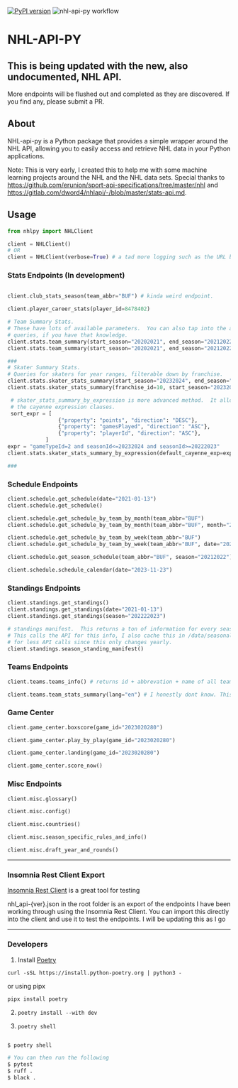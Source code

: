 [![PyPI version](https://badge.fury.io/py/nhl-api-py.svg)](https://badge.fury.io/py/nhl-api-py)
![nhl-api-py workflow](https://github.com/coreyjs/nhl-api-py/actions/workflows/python-app.yml/badge.svg?branch=main)

# NHL-API-PY


## This is being updated with the new, also undocumented, NHL API.  

More endpoints will be flushed out and completed as they
are discovered. If you find any, please submit a PR.


## About

NHL-api-py is a Python package that provides a simple wrapper around the 
NHL API, allowing you to easily access and retrieve NHL data in your Python 
applications.

Note: This is very early, I created this to help me with some machine learning
projects around the NHL and the NHL data sets.  Special thanks to https://github.com/erunion/sport-api-specifications/tree/master/nhl and https://gitlab.com/dword4/nhlapi/-/blob/master/stats-api.md.


## Usage
```python
from nhlpy import NHLClient

client = NHLClient()
# OR
client = NHLClient(verbose=True) # a tad more logging such as the URL being called
```


### Stats Endpoints (In development)

```python

client.club_stats_season(team_abbr="BUF") # kinda weird endpoint.

client.player_career_stats(player_id=8478402)

# Team Summary Stats.
# These have lots of available parameters.  You can also tap into the apache cayenne expressions to build custom
# queries, if you have that knowledge.
client.stats.team_summary(start_season="20202021", end_season="20212022", game_type_id=2)
client.stats.team_summary(start_season="20202021", end_season="20212022")

###
# Skater Summary Stats.
# Queries for skaters for year ranges, filterable down by franchise.
client.stats.skater_stats_summary(start_season="20232024", end_season="20232024")
client.stats.skater_stats_summary(franchise_id=10, start_season="20232024", end_season="20232024")

 # skater_stats_summary_by_expression is more advanced method.  It allows for more direct manipulation of the query and
 # the cayenne expression clauses.
 sort_expr = [
                {"property": "points", "direction": "DESC"},
                {"property": "gamesPlayed", "direction": "ASC"},
                {"property": "playerId", "direction": "ASC"},
            ]
expr = "gameTypeId=2 and seasonId<=20232024 and seasonId>=20222023"
client.stats.skater_stats_summary_by_expression(default_cayenne_exp=expr, sort_expr=sort_expr)

###

```


### Schedule Endpoints

```python
client.schedule.get_schedule(date="2021-01-13")
client.schedule.get_schedule()

client.schedule.get_schedule_by_team_by_month(team_abbr="BUF")
client.schedule.get_schedule_by_team_by_month(team_abbr="BUF", month="2021-01")

client.schedule.get_schedule_by_team_by_week(team_abbr="BUF")
client.schedule.get_schedule_by_team_by_week(team_abbr="BUF", date="2024-01-01")

client.schedule.get_season_schedule(team_abbr="BUF", season="20212022")

client.schedule.schedule_calendar(date="2023-11-23")
```

### Standings Endpoints

```python
client.standings.get_standings()
client.standings.get_standings(date="2021-01-13")
client.standings.get_standings(season="202222023")

# standings manifest.  This returns a ton of information for every season ever it seems like
# This calls the API for this info, I also cache this in /data/seasonal_information_manifest.json
# for less API calls since this only changes yearly.
client.standings.season_standing_manifest()
```

### Teams Endpoints

```python
client.teams.teams_info() # returns id + abbrevation + name of all teams

client.teams.team_stats_summary(lang="en") # I honestly dont know. This is missing teams and has teams long abandoned.
```


### Game Center
```python
client.game_center.boxscore(game_id="2023020280")

client.game_center.play_by_play(game_id="2023020280")

client.game_center.landing(game_id="2023020280")

client.game_center.score_now()
```


### Misc Endpoints
```python
client.misc.glossary()

client.misc.config()

client.misc.countries()

client.misc.season_specific_rules_and_info()

client.misc.draft_year_and_rounds()
```

---
### Insomnia Rest Client Export

[Insomnia Rest Client](https://insomnia.rest) is a great tool for testing

nhl_api-{ver}.json in the root folder is an export of the endpoints I have
been working through using the Insomnia Rest Client.  You can import this directly
into the client and use it to test the endpoints.  I will be updating this as I go


- - - 


### Developers

1) Install [Poetry](https://python-poetry.org/docs/#installing-with-the-official-installer)

`curl -sSL https://install.python-poetry.org | python3 -`

or using pipx

`pipx install poetry`


2) `poetry install --with dev`

3) `poetry shell`

```python

$ poetry shell

# You can then run the following
$ pytest
$ ruff .
$ black .

```